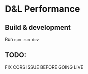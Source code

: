 # D&L Performance

## Build & development

Run `npm run dev`

## TODO:
FIX CORS ISSUE BEFORE GOING LIVE
